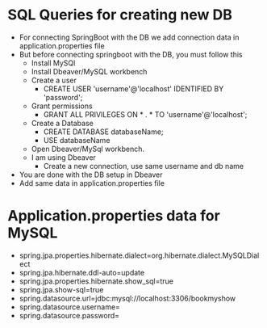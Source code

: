 # SQL Queries for creating new DB

- For connecting SpringBoot with the DB we add connection data in application.properties file
- But before connecting springboot with the DB, you must follow this
  - Install MySQl
  - Install Dbeaver/MySQL workbench
  - Create a user
    - CREATE USER 'username'@'localhost' IDENTIFIED BY 'password';
  - Grant permissions
    - GRANT ALL PRIVILEGES ON * . * TO 'username'@'localhost';
  - Create a Database
    - CREATE DATABASE databaseName;
    - USE databaseName
  - Open Dbeaver/MySql workbench.
  - I am using Dbeaver
    - Create a new connection, use same username and db name
- You are done with the DB setup in Dbeaver
- Add same data in application.properties file


# Application.properties data for MySQL

- spring.jpa.properties.hibernate.dialect=org.hibernate.dialect.MySQLDialect
- spring.jpa.hibernate.ddl-auto=update
- spring.jpa.properties.hibernate.show_sql=true
- spring.jpa.show-sql=true
- spring.datasource.url=jdbc:mysql://localhost:3306/bookmyshow
- spring.datasource.username=
- spring.datasource.password=




